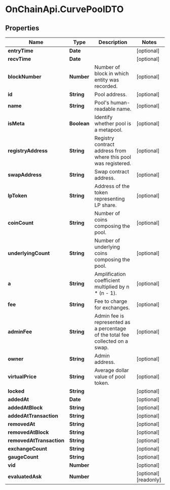 # OnChainApi.CurvePoolDTO

## Properties

Name | Type | Description | Notes
------------ | ------------- | ------------- | -------------
**entryTime** | **Date** |  | [optional] 
**recvTime** | **Date** |  | [optional] 
**blockNumber** | **Number** | Number of block in which entity was recorded. | [optional] 
**id** | **String** | Pool address. | [optional] 
**name** | **String** | Pool&#39;s human-readable name. | [optional] 
**isMeta** | **Boolean** | Identify whether pool is a metapool. | [optional] 
**registryAddress** | **String** | Registry contract address from where this pool was registered. | [optional] 
**swapAddress** | **String** | Swap contract address. | [optional] 
**lpToken** | **String** | Address of the token representing LP share. | [optional] 
**coinCount** | **String** | Number of coins composing the pool. | [optional] 
**underlyingCount** | **String** | Number of underlying coins composing the pool. | [optional] 
**a** | **String** | Amplification coefficient multiplied by n * (n - 1). | [optional] 
**fee** | **String** | Fee to charge for exchanges. | [optional] 
**adminFee** | **String** | Admin fee is represented as a percentage of the total fee collected on a swap. | [optional] 
**owner** | **String** | Admin address. | [optional] 
**virtualPrice** | **String** | Average dollar value of pool token. | [optional] 
**locked** | **String** |  | [optional] 
**addedAt** | **Date** |  | [optional] 
**addedAtBlock** | **String** |  | [optional] 
**addedAtTransaction** | **String** |  | [optional] 
**removedAt** | **String** |  | [optional] 
**removedAtBlock** | **String** |  | [optional] 
**removedAtTransaction** | **String** |  | [optional] 
**exchangeCount** | **String** |  | [optional] 
**gaugeCount** | **String** |  | [optional] 
**vid** | **Number** |  | [optional] 
**evaluatedAsk** | **Number** |  | [optional] [readonly] 


